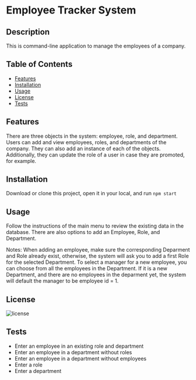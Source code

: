 # Employee Tracker System

## Description

This is command-line application to manage the employees of a company.

## Table of Contents
- [Features](#features)
- [Installation](#installation)
- [Usage](#usage)
- [License](#license)
- [Tests](#testing)

## Features

There are three objects in the system: employee, role, and department.
Users can add and view employees, roles, and departments of the company. They can also add an instance of each of the objects. Additionally, they can update the role of a user in case they are promoted, for example.

## Installation

Download or clone this project, open it in your local, and run ```npm start```

## Usage

Follow the instructions of the main menu to review the existing data in the database.
There are also options to add an Employee, Role, and Department.

Notes: 
When adding an employee, make sure the corresponding Deparment and Role already exist, otherwise, the system will ask you to add a first Role for the selected Department. 
To select a manager for a new employee, you can choose from all the employees in the Department. If it is a new Department, and there are no employees in the deparment yet, the system will default the manager to be employee id = 1.

## License

![license](https://img.shields.io/badge/license-MIT-green)

## Tests

- Enter an employee in an existing role and department 
- Enter an employee in a department without roles
- Enter an employee in a department without employees
- Enter a role 
- Enter a department